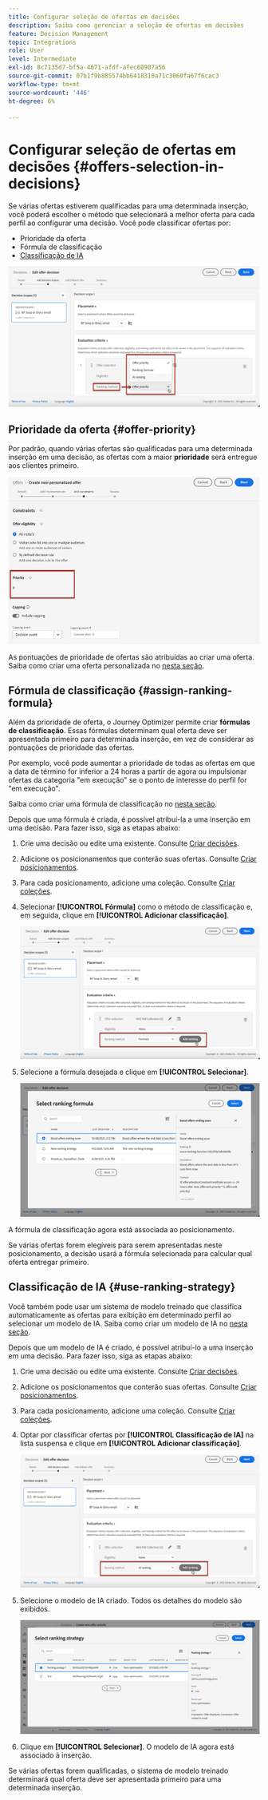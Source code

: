 ```yaml
---
title: Configurar seleção de ofertas em decisões
description: Saiba como gerenciar a seleção de ofertas em decisões
feature: Decision Management
topic: Integrations
role: User
level: Intermediate
exl-id: 8c7135d7-bf5a-4671-afdf-afec60907a56
source-git-commit: 07b1f9b885574bb6418310a71c3060fa67f6cac3
workflow-type: tm+mt
source-wordcount: '446'
ht-degree: 6%

---
```


# Configurar seleção de ofertas em decisões {#offers-selection-in-decisions}

Se várias ofertas estiverem qualificadas para uma determinada inserção, você poderá escolher o método que selecionará a melhor oferta para cada perfil ao configurar uma decisão. Você pode classificar ofertas por:
* Prioridade da oferta
* Fórmula de classificação
* [Classificação de IA](#use-ranking-strategy)

![](../assets/offer-rank-by.png)

## Prioridade da oferta {#offer-priority}

Por padrão, quando várias ofertas são qualificadas para uma determinada inserção em uma decisão, as ofertas com a maior **prioridade** será entregue aos clientes primeiro.

![](../assets/offer-priority.png)

As pontuações de prioridade de ofertas são atribuídas ao criar uma oferta. Saiba como criar uma oferta personalizada no [nesta seção](../offer-library/creating-personalized-offers.md).

## Fórmula de classificação {#assign-ranking-formula}

Além da prioridade de oferta, o Journey Optimizer permite criar **fórmulas de classificação**. Essas fórmulas determinam qual oferta deve ser apresentada primeiro para determinada inserção, em vez de considerar as pontuações de prioridade das ofertas.

Por exemplo, você pode aumentar a prioridade de todas as ofertas em que a data de término for inferior a 24 horas a partir de agora ou impulsionar ofertas da categoria &quot;em execução&quot; se o ponto de interesse do perfil for &quot;em execução&quot;.

Saiba como criar uma fórmula de classificação no [nesta seção](../ranking/create-ranking-formulas.md).

Depois que uma fórmula é criada, é possível atribuí-la a uma inserção em uma decisão. Para fazer isso, siga as etapas abaixo:

1. Crie uma decisão ou edite uma existente. Consulte [Criar decisões](../offer-activities/create-offer-activities.md).

1. Adicione os posicionamentos que conterão suas ofertas. Consulte [Criar posicionamentos](../offer-library/creating-placements.md).

1. Para cada posicionamento, adicione uma coleção. Consulte [Criar coleções](../offer-library/creating-collections.md).

1. Selecionar **[!UICONTROL Fórmula]** como o método de classificação e, em seguida, clique em **[!UICONTROL Adicionar classificação]**.

   ![](../assets/offer-activity-ranking.png)

1. Selecione a fórmula desejada e clique em **[!UICONTROL Selecionar]**.

   ![](../assets/ranking-selection.png)

A fórmula de classificação agora está associada ao posicionamento.

Se várias ofertas forem elegíveis para serem apresentadas neste posicionamento, a decisão usará a fórmula selecionada para calcular qual oferta entregar primeiro.

## Classificação de IA {#use-ranking-strategy}

<!--If you are an [Adobe Experience Platform](https://experienceleague.adobe.com/docs/experience-platform/landing/home.html){target="_blank"} user leveraging the **Offer Decisioning** application service,-->

Você também pode usar um sistema de modelo treinado que classifica automaticamente as ofertas para exibição em determinado perfil ao selecionar um modelo de IA. Saiba como criar um modelo de IA no [nesta seção](../ranking/create-ranking-strategies.md).

Depois que um modelo de IA é criado, é possível atribuí-lo a uma inserção em uma decisão. Para fazer isso, siga as etapas abaixo:

1. Crie uma decisão ou edite uma existente. Consulte [Criar decisões](../offer-activities/create-offer-activities.md).

1. Adicione os posicionamentos que conterão suas ofertas. Consulte [Criar posicionamentos](../offer-library/creating-placements.md).

1. Para cada posicionamento, adicione uma coleção. Consulte [Criar coleções](../offer-library/creating-collections.md).

1. Optar por classificar ofertas por **[!UICONTROL Classificação de IA]** na lista suspensa e clique em **[!UICONTROL Adicionar classificação]**.

   ![](../assets/ranking-selection-ai-ranking.png)

1. Selecione o modelo de IA criado. Todos os detalhes do modelo são exibidos.

   ![](../assets/ranking-selection-ai-ranking-selected.png)

1. Clique em **[!UICONTROL Selecionar]**. O modelo de IA agora está associado à inserção.

Se várias ofertas forem qualificadas, o sistema de modelo treinado determinará qual oferta deve ser apresentada primeiro para uma determinada inserção.

